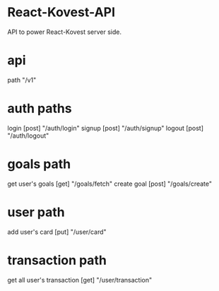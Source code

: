 # React-Kovest-API
API to power React-Kovest server side.

# api
path "/v1"

# auth paths
login [post] "/auth/login"
signup [post] "/auth/signup"
logout [post] "/auth/logout"

# goals path
get user's goals [get] "/goals/fetch"
create goal [post] "/goals/create"

# user path
add user's card [put] "/user/card"


# transaction path
get all user's transaction [get] "/user/transaction"